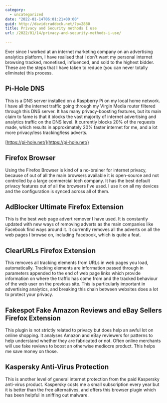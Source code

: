 ```yaml
---
category:
  - uncategorized
date: "2022-01-14T06:01:21+00:00"
guid: http://davidcraddock.net/?p=2880
title: Privacy and Security methods I use
url: /2022/01/14/privacy-and-security-methods-i-use/

---
```

Ever since I worked at an internet marketing company on an advertising analytics platform, I have realised that I don't want my personal internet browsing tracked, monetised, influenced, and sold to the highest bidder. These are the steps that I have taken to reduce (you can never totally eliminate) this process.

## Pi-Hole DNS

This is a DNS server installed on a Raspberry Pi on my local home network. I have all the internet traffic going through my Virgin Media router filtered through this DNS server. It has many privacy-boosting features, but its main claim to fame is that it blocks the vast majority of internet advertising and analytics traffic on the DNS level. It currently blocks 20% of the requests made, which results in approximately 20% faster internet for me, and a lot more privacy/less tracking/less adverts.

[https://pi-hole.net/](https://pi-hole.net/)

## Firefox Browser

Using the Firefox Browser is kind of a no-brainer for internet privacy, because of out of all the main browsers available it is open-source and not controlled by a large commercial tech company. It has the best default privacy features out of all the browsers I've used. I use it on all my devices and the configuration is synced across all of them.

## AdBlocker Ultimate Firefox Extension

This is the best web page advert remover I have used. It is constantly updated with new ways of removing adverts as the main companies like Facebook find ways around it. It currently removes all the adverts on all the web pages I browse on, including Facebook, which is quite a feat.

## ClearURLs Firefox Extension

This removes all tracking elements from URLs in web pages you load, automatically. Tracking elements are information passed through in parameters appended to the end of web page links which provide information on where the traffic has come from and the tracked behaviour of the web user on the previous site. This is particularly important in advertising analytics, and breaking this chain between websites does a lot to protect your privacy.

## Fakespot Fake Amazon Reviews and eBay Sellers Firefox Extension

This plugin is not strictly related to privacy but does help an awful lot on online shopping. It analyses Amazon and eBay reviewers for patterns to help understand whether they are fabricated or not. Often online merchants will use fake reviews to boost an otherwise mediocre product. This helps me save money on those.

## Kaspersky Anti-Virus Protection

This is another level of general internet protection from the paid Kaspersky anti-virus product. Kaspersky costs me a small subscription every year but it is better than the free alternatives, and offers this browser plugin which has been helpful in sniffing out malware.
